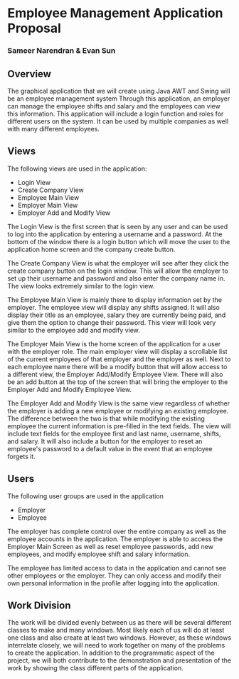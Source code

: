 # Employee Management Application Proposal
### Sameer Narendran & Evan Sun

## Overview
The graphical application that we will create using Java AWT and Swing will be an employee management system Through this application, an employer can manage the employee shifts and salary and the employees can view this information. This application will include a login function and roles for different users on the system. It can be used by multiple companies as well with many different employees. 

## Views
The following views are used in the application:
* Login View
* Create Company View
* Employee Main View
* Employer Main View
* Employer Add and Modify View

The Login View is the first screen that is seen by any user and can be used to log into the application by entering a username and a password. At the bottom of the window there is a login button which will move the user to the application home screen and the company create button.

The Create Company View is what the employer will see after they click the create company button on the login window. This will allow the employer to set up their username and password and also enter the company name in. The view looks extremely similar to the login view.

The Employee Main View is mainly there to display information set by the employer.  The employee view will display any shifts assigned. It will also display their title as an employee, salary they are currently being paid, and give them the option to change their password. This view will look very similar to the employee add and modify view.

The Employer Main View is the home screen of the application for a user with the employer role.  The main employer view will display a scrollable list of the current employees of that employer and the employer as well.  Next to each employee name there will be a modify button that will allow access to a different view, the Employer Add/Modify Employee View.  There will also be an add button at the top of the screen that will bring the employer to the Employer Add and Modify Employee View. 

The Employer Add and Modify View is the same view regardless of whether the employer is adding a new employee or modifying an existing employee. The difference between the two is that while modifying the existing employee the current information is pre-filled in the text fields. The view will include text fields for the employee first and last name, username, shifts, and salary. It will also include a button for the employer to reset an employee's password to a default value in the event that an employee forgets it.

## Users
The following user groups are used in the application
* Employer
* Employee

The employer has complete control over the entire company as well as the employee accounts in the application. The employer is able to access the Employer Main Screen as well as reset employee passwords, add new employees, and modify employee shift and salary information.

The employee has limited access to data in the application and cannot see other employees or the employer. They can only access and modify their own personal information in the profile after logging into the application.

## Work Division
The work will be divided evenly between us as there will be several different classes to make and many windows. Most likely each of us will do at least one class and also create at least two windows. However, as these windows interrelate closely, we will need to work together on many of the problems to create the application. In addition to the programmatic aspect of the project, we will both contribute to the demonstration and presentation of the work by showing the class different parts of the application.
